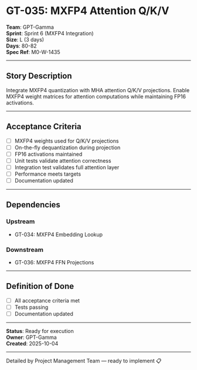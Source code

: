 # GT-035: MXFP4 Attention Q/K/V

**Team**: GPT-Gamma  
**Sprint**: Sprint 6 (MXFP4 Integration)  
**Size**: L (3 days)  
**Days**: 80-82  
**Spec Ref**: M0-W-1435

---

## Story Description

Integrate MXFP4 quantization with MHA attention Q/K/V projections. Enable MXFP4 weight matrices for attention computations while maintaining FP16 activations.

---

## Acceptance Criteria

- [ ] MXFP4 weights used for Q/K/V projections
- [ ] On-the-fly dequantization during projection
- [ ] FP16 activations maintained
- [ ] Unit tests validate attention correctness
- [ ] Integration test validates full attention layer
- [ ] Performance meets targets
- [ ] Documentation updated

---

## Dependencies

### Upstream
- GT-034: MXFP4 Embedding Lookup

### Downstream
- GT-036: MXFP4 FFN Projections

---

## Definition of Done

- [ ] All acceptance criteria met
- [ ] Tests passing
- [ ] Documentation updated

---

**Status**: Ready for execution  
**Owner**: GPT-Gamma  
**Created**: 2025-10-04

---
Detailed by Project Management Team — ready to implement 📋
